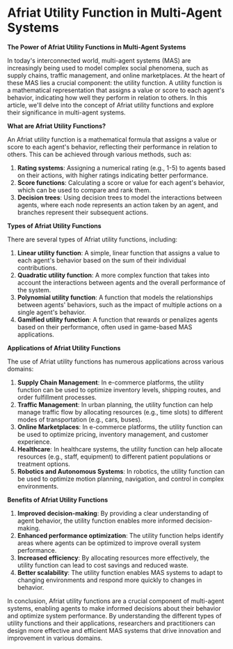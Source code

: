 # Afriat Utility Function in Multi-Agent Systems

**The Power of Afriat Utility Functions in Multi-Agent Systems**

In today's interconnected world, multi-agent systems (MAS) are increasingly being used to model complex social phenomena, such as supply chains, traffic management, and online marketplaces. At the heart of these MAS lies a crucial component: the utility function. A utility function is a mathematical representation that assigns a value or score to each agent's behavior, indicating how well they perform in relation to others. In this article, we'll delve into the concept of Afriat utility functions and explore their significance in multi-agent systems.

**What are Afriat Utility Functions?**

An Afriat utility function is a mathematical formula that assigns a value or score to each agent's behavior, reflecting their performance in relation to others. This can be achieved through various methods, such as:

1. **Rating systems**: Assigning a numerical rating (e.g., 1-5) to agents based on their actions, with higher ratings indicating better performance.
2. **Score functions**: Calculating a score or value for each agent's behavior, which can be used to compare and rank them.
3. **Decision trees**: Using decision trees to model the interactions between agents, where each node represents an action taken by an agent, and branches represent their subsequent actions.

**Types of Afriat Utility Functions**

There are several types of Afriat utility functions, including:

1. **Linear utility function**: A simple, linear function that assigns a value to each agent's behavior based on the sum of their individual contributions.
2. **Quadratic utility function**: A more complex function that takes into account the interactions between agents and the overall performance of the system.
3. **Polynomial utility function**: A function that models the relationships between agents' behaviors, such as the impact of multiple actions on a single agent's behavior.
4. **Gamified utility function**: A function that rewards or penalizes agents based on their performance, often used in game-based MAS applications.

**Applications of Afriat Utility Functions**

The use of Afriat utility functions has numerous applications across various domains:

1. **Supply Chain Management**: In e-commerce platforms, the utility function can be used to optimize inventory levels, shipping routes, and order fulfillment processes.
2. **Traffic Management**: In urban planning, the utility function can help manage traffic flow by allocating resources (e.g., time slots) to different modes of transportation (e.g., cars, buses).
3. **Online Marketplaces**: In e-commerce platforms, the utility function can be used to optimize pricing, inventory management, and customer experience.
4. **Healthcare**: In healthcare systems, the utility function can help allocate resources (e.g., staff, equipment) to different patient populations or treatment options.
5. **Robotics and Autonomous Systems**: In robotics, the utility function can be used to optimize motion planning, navigation, and control in complex environments.

**Benefits of Afriat Utility Functions**

1. **Improved decision-making**: By providing a clear understanding of agent behavior, the utility function enables more informed decision-making.
2. **Enhanced performance optimization**: The utility function helps identify areas where agents can be optimized to improve overall system performance.
3. **Increased efficiency**: By allocating resources more effectively, the utility function can lead to cost savings and reduced waste.
4. **Better scalability**: The utility function enables MAS systems to adapt to changing environments and respond more quickly to changes in behavior.

In conclusion, Afriat utility functions are a crucial component of multi-agent systems, enabling agents to make informed decisions about their behavior and optimize system performance. By understanding the different types of utility functions and their applications, researchers and practitioners can design more effective and efficient MAS systems that drive innovation and improvement in various domains.
